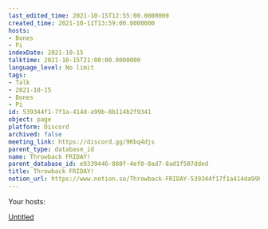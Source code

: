 ```yaml
---
last_edited_time: 2021-10-15T12:55:00.0000000
created_time: 2021-10-11T13:59:00.0000000
hosts:
- Bones
- Pi
indexDate: 2021-10-15
talktime: 2021-10-15T21:00:00.0000000
language_level: No limit
tags:
- Talk
- 2021-10-15
- Bones
- Pi
id: 539344f1-7f1a-414d-a99b-8b114b2f9341
object: page
platform: Discord
archived: false
meeting_link: https://discord.gg/9Kbq4djs
parent_type: database_id
name: Throwback FRIDAY!
parent_database_id: e9339446-880f-4ef0-8ad7-8ad1f507dded
title: Throwback FRIDAY!
notion_url: https://www.notion.so/Throwback-FRIDAY-539344f17f1a414da99b8b114b2f9341
---
```




Your hosts:

[Untitled](https://www.notion.so/482e61b02b9c4456b2b4fe86bb7544c6)   





